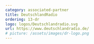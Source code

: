 ```yaml
---
category: associated-partner
title: DeutschlandRadio
ordering: 13-dr
logo: logos/Deutschlandradio.svg
url: https://www.deutschlandradio.de/
# picture: /assets/images/dr-logo.png
---
```

